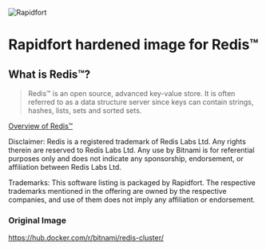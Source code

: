 ![Rapidfort](https://assets.website-files.com/6102f7f1589f985b19197b3d/61082629d82d1361e5835b58_rapidfort_logo-new.svg) 

# Rapidfort hardened image for Redis&trade;

## What is Redis&trade;?

> Redis&trade; is an open source, advanced key-value store. It is often referred to as a data structure server since keys can contain strings, hashes, lists, sets and sorted sets.

[Overview of Redis&trade;](http://redis.io)

Disclaimer: Redis is a registered trademark of Redis Labs Ltd. Any rights therein are reserved to Redis Labs Ltd. Any use by Bitnami is for referential purposes only and does not indicate any sponsorship, endorsement, or affiliation between Redis Labs Ltd.

Trademarks: This software listing is packaged by Rapidfort. The respective trademarks mentioned in the offering are owned by the respective companies, and use of them does not imply any affiliation or endorsement.

### Original Image

https://hub.docker.com/r/bitnami/redis-cluster/